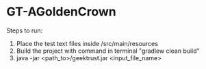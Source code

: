 # GT-AGoldenCrown

Steps to run:

1. Place the test text files inside /src/main/resources
2. Build the project with command in terminal "gradlew clean build"
3. java -jar <path_to>/geektrust.jar <input_file_name>

